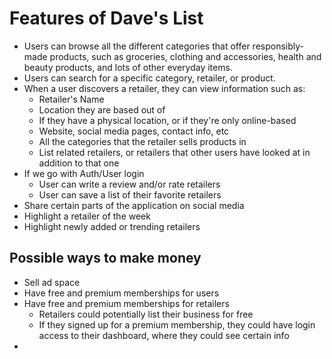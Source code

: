 # Features of Dave's List
- Users can browse all the different categories that offer responsibly-made products, such as groceries, clothing and accessories, health and beauty products, and lots of other everyday items.
- Users can search for a specific category, retailer, or product.
- When a user discovers a retailer, they can view information such as:
  - Retailer's Name
  - Location they are based out of
  - If they have a physical location, or if they're only online-based
  - Website, social media pages, contact info, etc
  - All the categories that the retailer sells products in
  - List related retailers, or retailers that other users have looked at in addition to that one 
- If we go with Auth/User login
  - User can write a review and/or rate retailers
  - User can save a list of their favorite retailers
- Share certain parts of the application on social media
- Highlight a retailer of the week
- Highlight newly added or trending retailers 

## Possible ways to make money
- Sell ad space
- Have free and premium memberships for users
- Have free and premium memberships for retailers
  - Retailers could potentially list their business for free
  - If they signed up for a premium membership, they could have login access to their dashboard, where they could see certain info
- 